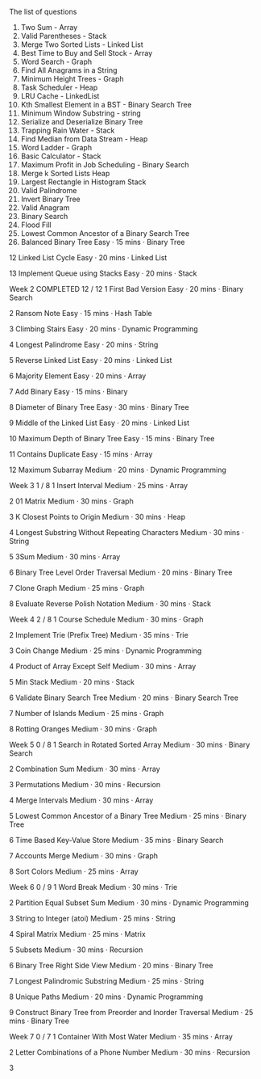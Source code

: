 The list of questions 

1. Two Sum - Array 
2. Valid Parentheses - Stack
3. Merge Two Sorted Lists - Linked List
4. Best Time to Buy and Sell Stock - Array
5. Word Search - Graph
6. Find All Anagrams in a String 
7. Minimum Height Trees - Graph
8. Task Scheduler - Heap
9. LRU Cache - LinkedList
10. Kth Smallest Element in a BST - Binary Search Tree
11. Minimum Window Substring - string
12. Serialize and Deserialize Binary Tree
13. Trapping Rain Water - Stack
14. Find Median from Data Stream - Heap
15. Word Ladder -  Graph
16. Basic Calculator - Stack
17. Maximum Profit in Job Scheduling - Binary Search
18. Merge k Sorted Lists Heap
19. Largest Rectangle in Histogram Stack
20. Valid Palindrome
21. Invert Binary Tree
22. Valid Anagram
23. Binary Search
24. Flood Fill
25. Lowest Common Ancestor of a Binary Search Tree
26. Balanced Binary Tree
Easy
·
15 mins
·
Binary Tree

12
Linked List Cycle
Easy
·
20 mins
·
Linked List

13
Implement Queue using Stacks
Easy
·
20 mins
·
Stack


Week 2
COMPLETED
12 / 12
1
First Bad Version
Easy
·
20 mins
·
Binary Search

2
Ransom Note
Easy
·
15 mins
·
Hash Table

3
Climbing Stairs
Easy
·
20 mins
·
Dynamic Programming

4
Longest Palindrome
Easy
·
20 mins
·
String

5
Reverse Linked List
Easy
·
20 mins
·
Linked List

6
Majority Element
Easy
·
20 mins
·
Array

7
Add Binary
Easy
·
15 mins
·
Binary

8
Diameter of Binary Tree
Easy
·
30 mins
·
Binary Tree

9
Middle of the Linked List
Easy
·
20 mins
·
Linked List

10
Maximum Depth of Binary Tree
Easy
·
15 mins
·
Binary Tree

11
Contains Duplicate
Easy
·
15 mins
·
Array

12
Maximum Subarray
Medium
·
20 mins
·
Dynamic Programming


Week 3
1 / 8
1
Insert Interval
Medium
·
25 mins
·
Array

2
01 Matrix
Medium
·
30 mins
·
Graph

3
K Closest Points to Origin
Medium
·
30 mins
·
Heap

4
Longest Substring Without Repeating Characters
Medium
·
30 mins
·
String

5
3Sum
Medium
·
30 mins
·
Array

6
Binary Tree Level Order Traversal
Medium
·
20 mins
·
Binary Tree

7
Clone Graph
Medium
·
25 mins
·
Graph

8
Evaluate Reverse Polish Notation
Medium
·
30 mins
·
Stack


Week 4
2 / 8
1
Course Schedule
Medium
·
30 mins
·
Graph

2
Implement Trie (Prefix Tree)
Medium
·
35 mins
·
Trie

3
Coin Change
Medium
·
25 mins
·
Dynamic Programming

4
Product of Array Except Self
Medium
·
30 mins
·
Array

5
Min Stack
Medium
·
20 mins
·
Stack

6
Validate Binary Search Tree
Medium
·
20 mins
·
Binary Search Tree

7
Number of Islands
Medium
·
25 mins
·
Graph

8
Rotting Oranges
Medium
·
30 mins
·
Graph


Week 5
0 / 8
1
Search in Rotated Sorted Array
Medium
·
30 mins
·
Binary Search

2
Combination Sum
Medium
·
30 mins
·
Array

3
Permutations
Medium
·
30 mins
·
Recursion

4
Merge Intervals
Medium
·
30 mins
·
Array

5
Lowest Common Ancestor of a Binary Tree
Medium
·
25 mins
·
Binary Tree

6
Time Based Key-Value Store
Medium
·
35 mins
·
Binary Search

7
Accounts Merge
Medium
·
30 mins
·
Graph

8
Sort Colors
Medium
·
25 mins
·
Array


Week 6
0 / 9
1
Word Break
Medium
·
30 mins
·
Trie

2
Partition Equal Subset Sum
Medium
·
30 mins
·
Dynamic Programming

3
String to Integer (atoi)
Medium
·
25 mins
·
String

4
Spiral Matrix
Medium
·
25 mins
·
Matrix

5
Subsets
Medium
·
30 mins
·
Recursion

6
Binary Tree Right Side View
Medium
·
20 mins
·
Binary Tree

7
Longest Palindromic Substring
Medium
·
25 mins
·
String

8
Unique Paths
Medium
·
20 mins
·
Dynamic Programming

9
Construct Binary Tree from Preorder and Inorder Traversal
Medium
·
25 mins
·
Binary Tree


Week 7
0 / 7
1
Container With Most Water
Medium
·
35 mins
·
Array

2
Letter Combinations of a Phone Number
Medium
·
30 mins
·
Recursion

3

